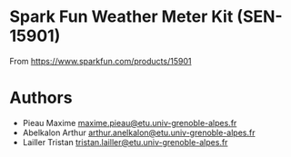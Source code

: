 # Spark Fun Weather Meter Kit (SEN-15901)

From https://www.sparkfun.com/products/15901

# Authors
- Pieau Maxime <maxime.pieau@etu.univ-grenoble-alpes.fr>
- Abelkalon Arthur <arthur.anelkalon@etu.univ-grenoble-alpes.fr>
- Lailler Tristan <tristan.lailler@etu.univ-grenoble-alpes.fr>
